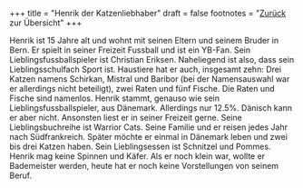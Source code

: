 +++
title = "Henrik der Katzenliebhaber"
draft = false
footnotes = "[Zurück](/about/) zur Übersicht"
+++


Henrik ist 15 Jahre alt und wohnt mit seinen Eltern und seinem Bruder in Bern. Er spielt in seiner Freizeit Fussball und ist ein YB-Fan. Sein Lieblingsfussballspieler ist Christian Eriksen. Naheliegend ist also, dass sein Lieblingsschulfach Sport ist. Haustiere hat er auch, insgesamt zehn: Drei Katzen namens Schirkan, Mistral und Baribor (bei der Namensauswahl war er allerdings nicht beteiligt), zwei Raten und fünf Fische. Die Raten und Fische sind namenlos. Henrik stammt, genauso wie sein Lieblingsfussballspieler, aus Dänemark. Allerdings nur 12.5%. Dänisch kann er aber nicht. Ansonsten liest er in seiner Freizeit gerne. Seine Lieblingsbuchreihe ist Warrior Cats. Seine Familie und er reisen jedes Jahr nach Südfrankreich. Später möchte er einmal in Dänemark leben und zwei bis drei Katzen haben. Sein Lieblingsessen ist Schnitzel und Pommes. Henrik mag keine Spinnen und Käfer. Als er noch klein war, wollte er Bademeister werden, heute hat er noch keine Vorstellungen von seinem Beruf.